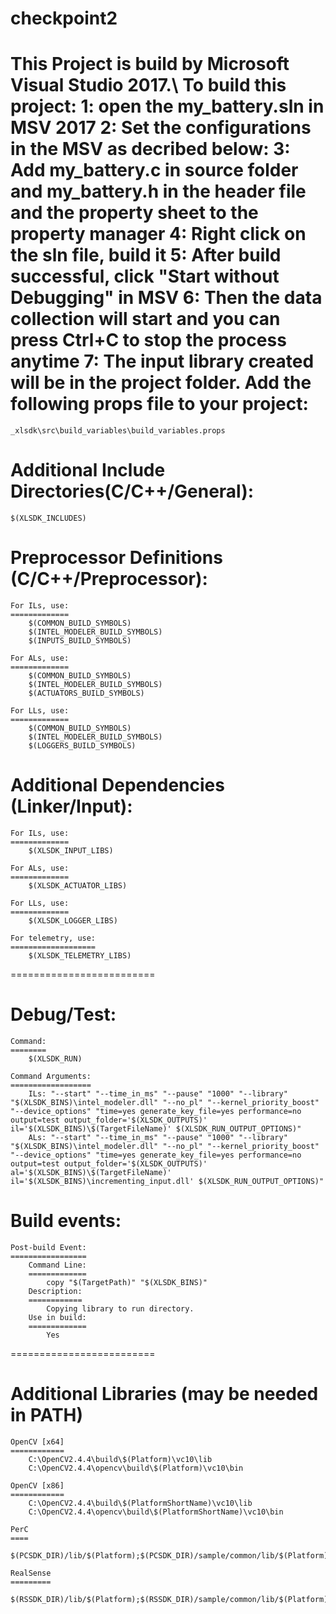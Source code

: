 # checkpoint2
This Project is build by Microsoft Visual Studio 2017.\\
To build this project:
1: open the my_battery.sln in MSV 2017
2: Set the configurations in the MSV as decribed below:
3: Add my_battery.c in source folder and my_battery.h in the header file and the property sheet to the property manager
4: Right click on the sln file,  build it
5: After build successful, click "Start without Debugging" in MSV
6: Then the data collection will start and you can press Ctrl+C to stop the process anytime
7: The input library created will be in the project folder.
Add the following props file to your project:
=============================================
	_xlsdk\src\build_variables\build_variables.props

Additional Include Directories(C/C++/General):
==============================================
	$(XLSDK_INCLUDES)

Preprocessor Definitions (C/C++/Preprocessor):
==============================================

	For ILs, use:
	=============
		$(COMMON_BUILD_SYMBOLS)
		$(INTEL_MODELER_BUILD_SYMBOLS)
		$(INPUTS_BUILD_SYMBOLS)

	For ALs, use:
	=============
		$(COMMON_BUILD_SYMBOLS)
		$(INTEL_MODELER_BUILD_SYMBOLS)
		$(ACTUATORS_BUILD_SYMBOLS)

	For LLs, use:
	=============
		$(COMMON_BUILD_SYMBOLS)
		$(INTEL_MODELER_BUILD_SYMBOLS)
		$(LOGGERS_BUILD_SYMBOLS)

Additional Dependencies (Linker/Input):
=======================================

	For ILs, use:
	=============
		$(XLSDK_INPUT_LIBS)

	For ALs, use:
	=============
		$(XLSDK_ACTUATOR_LIBS)

	For LLs, use:
	=============
		$(XLSDK_LOGGER_LIBS)

	For telemetry, use:
	===================
		$(XLSDK_TELEMETRY_LIBS)

=========================

Debug/Test:
===========
	Command:
	========
		$(XLSDK_RUN)

	Command Arguments:
	==================
		ILs: "--start" "--time_in_ms" "--pause" "1000" "--library" "$(XLSDK_BINS)\intel_modeler.dll" "--no_pl" "--kernel_priority_boost" "--device_options" "time=yes generate_key_file=yes performance=no output=test output_folder='$(XLSDK_OUTPUTS)' il='$(XLSDK_BINS)\$(TargetFileName)' $(XLSDK_RUN_OUTPUT_OPTIONS)"
		ALs: "--start" "--time_in_ms" "--pause" "1000" "--library" "$(XLSDK_BINS)\intel_modeler.dll" "--no_pl" "--kernel_priority_boost" "--device_options" "time=yes generate_key_file=yes performance=no output=test output_folder='$(XLSDK_OUTPUTS)' al='$(XLSDK_BINS)\$(TargetFileName)' il='$(XLSDK_BINS)\incrementing_input.dll' $(XLSDK_RUN_OUTPUT_OPTIONS)"

Build events:
=============
	Post-build Event:
	=================
		Command Line:
		=============
			copy "$(TargetPath)" "$(XLSDK_BINS)"
		Description:
		============
			Copying library to run directory.
		Use in build:
		=============
			Yes

=========================
	
Additional Libraries (may be needed in PATH)
============================================
	OpenCV [x64]
	============
		C:\OpenCV2.4.4\build\$(Platform)\vc10\lib
		C:\OpenCV2.4.4\opencv\build\$(Platform)\vc10\bin

	OpenCV [x86]
	============
		C:\OpenCV2.4.4\build\$(PlatformShortName)\vc10\lib
		C:\OpenCV2.4.4\opencv\build\$(PlatformShortName)\vc10\bin

	PerC
	====
		$(PCSDK_DIR)/lib/$(Platform);$(PCSDK_DIR)/sample/common/lib/$(Platform)/$(PlatformToolset)

	RealSense
	=========
		$(RSSDK_DIR)/lib/$(Platform);$(RSSDK_DIR)/sample/common/lib/$(Platform)/$(PlatformToolset)
